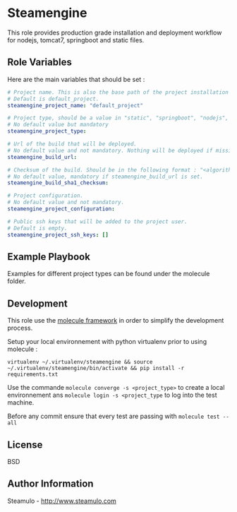 Steamengine
=========

This role provides production grade installation and deployment workflow for nodejs, tomcat7, springboot and static files.

Role Variables
--------------

Here are the main variables that should be set :

```yaml
# Project name. This is also the base path of the project installation and the system user used to manage the project.
# Default is default_project.
steamengine_project_name: "default_project"

# Project type, should be a value in "static", "springboot", "nodejs", "tomcat7".
# No default value but mandatory
steamengine_project_type:

# Url of the build that will be deployed.
# No default value and not mandatory. Nothing will be deployed if missing.
steamengine_build_url:

# Checksum of the build. Should be in the following format : "<algorithm>:<checksum>"
# No default value, mandatory if steamengine_build_url is set.
steamengine_build_sha1_checksum:

# Project configuration.
# No default value and not mandatory.
steamengine_project_configuration:

# Public ssh keys that will be added to the project user.
# Default is empty.
steamengine_project_ssh_keys: []
```

Example Playbook
----------------

Examples for different project types can be found under the molecule folder.

Development
------------

This role use the [molecule framework](https://molecule.readthedocs.io/en/stable/) in order to simplify
the development process.

Setup your local environnement with python virtualenv prior to using molecule :

```virtualenv ~/.virtualenv/steamengine && source ~/.virtualenv/steamengine/bin/activate && pip install -r requirements.txt```

Use the commande ```molecule converge -s <project_type>``` to create a local environnement
ans ```molecule login -s <project_type``` to log into the test machine.

Before any commit ensure that every test are passing with ```molecule test --all```

License
-------

BSD

Author Information
------------------

Steamulo - http://www.steamulo.com